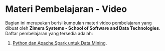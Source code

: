 # Materi Pembelajaran - Video

Bagian ini merupakan berisi kumpulan materi video pembelajaran yang dibuat oleh **Zimera Systems - School of Software and Data Technologies**. Daftar pembelajaran yang tersedia adalah:

1.  [Python dan Apache Spark untuk Data Mining](py-spark-data-mining/).


